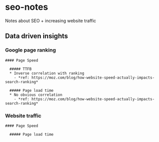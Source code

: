 # seo-notes
Notes about SEO + increasing website traffic

## Data driven insights

  ### Google page ranking

    #### Page Speed

      ##### TTFB 
      * Inverse correlation with ranking
        - *ref: https://moz.com/blog/how-website-speed-actually-impacts-search-ranking*

      ##### Page load time
      * No obvious correlation 
        - *ref: https://moz.com/blog/how-website-speed-actually-impacts-search-ranking*
  
  ### Website traffic
  
    #### Page Speed
    
      ##### Page load time
  
